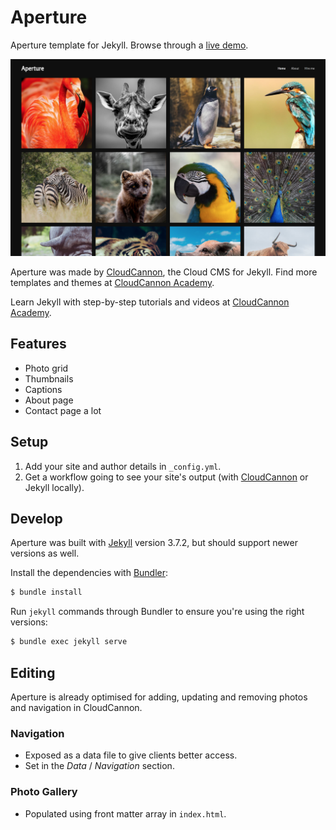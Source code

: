# Aperture

Aperture template for Jekyll. Browse through a [live demo](https://cosmic-hippopotamus.cloudvent.net/).

![Aperture template screenshot](images/_screenshot.png)

Aperture was made by [CloudCannon](http://cloudcannon.com/), the Cloud CMS for Jekyll.
Find more templates and themes at [CloudCannon Academy](https://learn.cloudcannon.com/jekyll-templates/).

Learn Jekyll with step-by-step tutorials and videos at [CloudCannon Academy](https://learn.cloudcannon.com/).

## Features

* Photo grid
* Thumbnails
* Captions
* About page
* Contact page
a lot

## Setup

1. Add your site and author details in `_config.yml`.
2. Get a workflow going to see your site's output (with [CloudCannon](https://app.cloudcannon.com/) or Jekyll locally).

## Develop

Aperture was built with [Jekyll](http://jekyllrb.com/) version 3.7.2, but should support newer versions as well.

Install the dependencies with [Bundler](http://bundler.io/):

~~~bash
$ bundle install
~~~

Run `jekyll` commands through Bundler to ensure you're using the right versions:

~~~bash
$ bundle exec jekyll serve
~~~

## Editing

Aperture is already optimised for adding, updating and removing photos and navigation in CloudCannon.

### Navigation

* Exposed as a data file to give clients better access.
* Set in the *Data* / *Navigation* section.

### Photo Gallery

* Populated using front matter array in `index.html`.
